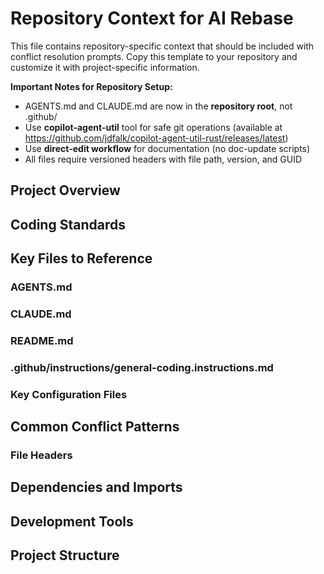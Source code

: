 <!-- file: .github/prompts/ai-rebase-context.template.md -->
<!-- version: 1.1.0 -->
<!-- guid: 9c8d7e6f-5a4b-3c2d-1e0f-9a8b7c6d5e4f -->

# Repository Context for AI Rebase

This file contains repository-specific context that should be included with conflict resolution
prompts. Copy this template to your repository and customize it with project-specific information.

**Important Notes for Repository Setup:**

- AGENTS.md and CLAUDE.md are now in the **repository root**, not .github/
- Use **copilot-agent-util** tool for safe git operations (available at
  <https://github.com/jdfalk/copilot-agent-util-rust/releases/latest>)
- Use **direct-edit workflow** for documentation (no doc-update scripts)
- All files require versioned headers with file path, version, and GUID

## Project Overview

<!-- Brief description of the project and its main components -->
<!--
Example:
This is the **[your-repo-name]** repository, which focuses on:
- Key feature 1
- Key feature 2
- Key feature 3
-->

## Coding Standards

<!--
Key coding standards and patterns used in this repository.
Reference your .github/instructions/ files here.
Example:
- Follow conventional commit message format: type(scope): description
- Use proper file headers with path, version, and GUID (see general-coding.instructions.md)
- Follow language-specific guidelines in .github/instructions/[language].instructions.md
- Use semantic versioning for all files
-->

## Key Files to Reference

<!--
Important files that provide context for conflict resolution.
Always include AGENTS.md and CLAUDE.md in repository root.
-->

### AGENTS.md

<!-- Located in repository root. Points to .github/ for detailed instructions. -->

### CLAUDE.md

<!-- Located in repository root. Contains agent-specific workflow guidance. -->

### README.md

<!-- Include relevant sections from README that help understand the project -->

### .github/instructions/general-coding.instructions.md

<!--
Contains canonical coding standards and file header requirements.
All repositories should reference this file.
-->

### Key Configuration Files

<!--
Include snippets from important config files that affect code style.
Examples: .markdownlint.json, .eslintrc.yml, ruff.toml, rustfmt.toml
-->

## Common Conflict Patterns

<!--
Document common types of conflicts that occur in this repo and how to resolve them.
Examples:
- File Headers: Always preserve GUID, increment version, use correct path
- Workflow Files: Preserve both logic when possible, maintain YAML indentation
- Documentation: Combine additions rather than choosing one side
-->

### File Headers

<!--
When resolving conflicts in file headers, always:
- Keep the correct file path relative to repository root
- Increment the version number appropriately (patch/minor/major)
- Preserve the GUID (never change it)
- Use the correct comment format for the file type
-->

## Dependencies and Imports

<!--
Key information about how modules/packages are organized.
Examples:
- Python: Uses standard library when possible
- Go: Uses go.mod for dependency management
- JavaScript: Uses package.json with specific version ranges
-->

## Development Tools

<!--
Mention key tools used in development workflow:
- copilot-agent-util: Safe git operations with enhanced logging
  Download: https://github.com/jdfalk/copilot-agent-util-rust/releases/latest
- VS Code Tasks: Prefer tasks over manual commands
- Super Linter: Automated code quality checks
-->

## Project Structure

<!--
Document the repository structure.
Example:
- .github/workflows/ - GitHub Actions workflows
- .github/instructions/ - Coding standards and guidelines
- .github/prompts/ - AI prompt templates
- scripts/ - Automation and utility scripts
- src/ or pkg/ - Source code
- tests/ - Test files
- docs/ - Additional documentation
-->
